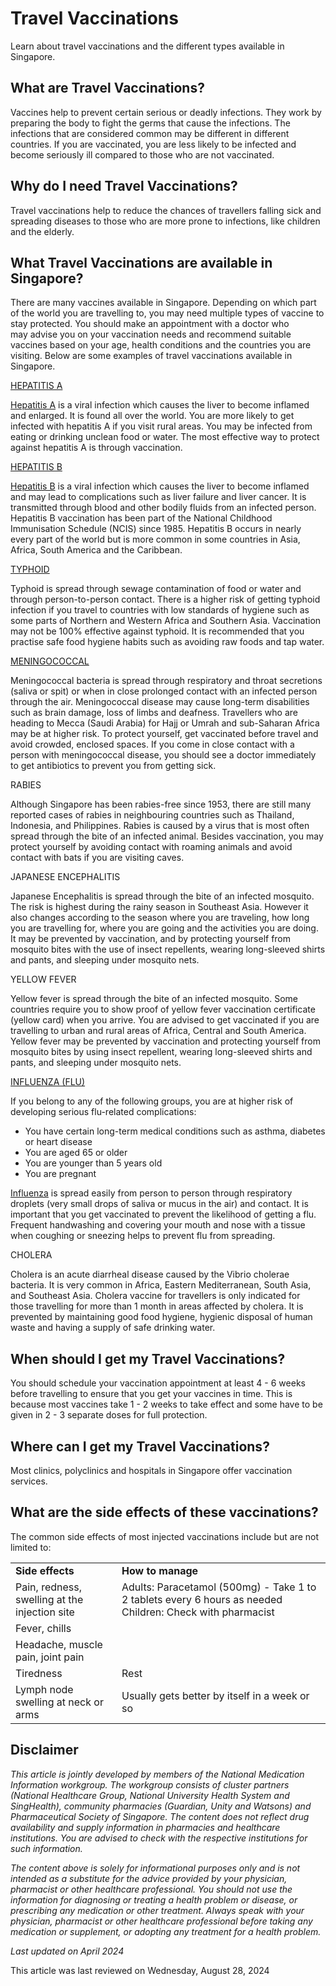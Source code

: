 # Travel Vaccinations

Learn about travel vaccinations and the different types available in Singapore.

What are Travel Vaccinations?
-----------------------------

Vaccines help to prevent certain serious or deadly infections. They work by preparing the body to fight the germs that cause the infections. The infections that are considered common may be different in different countries. If you are vaccinated, you are less likely to be infected and become seriously ill compared to those who are not vaccinated.

Why do I need Travel Vaccinations?
----------------------------------

Travel vaccinations help to reduce the chances of travellers falling sick and spreading diseases to those who are more prone to infections, like children and the elderly.

What Travel Vaccinations are available in Singapore?
----------------------------------------------------

There are many vaccines available in Singapore. Depending on which part of the world you are travelling to, you may need multiple types of vaccine to stay protected. You should make an appointment with a doctor who may advise you on your vaccination needs and recommend suitable vaccines based on your age, health conditions and the countries you are visiting. Below are some examples of travel vaccinations available in Singapore.

[HEPATITIS A](https://www.healthhub.sg/a-z/medications/hepatitis-a-vaccine)

[Hepatitis A](https://www.healthhub.sg/a-z/diseases-and-conditions/hepatitisa) is a viral infection which causes the liver to become inflamed and enlarged. It is found all over the world. You are more likely to get infected with hepatitis A if you visit rural areas. You may be infected from eating or drinking unclean food or water. The most effective way to protect against hepatitis A is through vaccination.

[HEPATITIS B](https://www.healthhub.sg/a-z/medications/hepatitis-b-vaccine)

[Hepatitis B](https://www.healthhub.sg/a-z/diseases-and-conditions/hepatitisb) is a viral infection which causes the liver to become inflamed and may lead to complications such as liver failure and liver cancer. It is transmitted through blood and other bodily fluids from an infected person. Hepatitis B vaccination has been part of the National Childhood Immunisation Schedule (NCIS) since 1985. Hepatitis B occurs in nearly every part of the world but is more common in some countries in Asia, Africa, South America and the Caribbean.

[TYPHOID](https://www.healthhub.sg/a-z/medications/typhoid-vaccine)

Typhoid is spread through sewage contamination of food or water and through person-to-person contact. There is a higher risk of getting typhoid infection if you travel to countries with low standards of hygiene such as some parts of Northern and Western Africa and Southern Asia. Vaccination may not be 100% effective against typhoid. It is recommended that you practise safe food hygiene habits such as avoiding raw foods and tap water.

[MENINGOCOCCAL](https://www.healthhub.sg/a-z/medications/meningococcal%20vaccine)

Meningococcal bacteria is spread through respiratory and throat secretions (saliva or spit) or when in close prolonged contact with an infected person through the air. Meningococcal disease may cause long-term disabilities such as brain damage, loss of limbs and deafness. Travellers who are heading to Mecca (Saudi Arabia) for Hajj or Umrah and sub-Saharan Africa may be at higher risk. To protect yourself, get vaccinated before travel and avoid crowded, enclosed spaces. If you come in close contact with a person with meningococcal disease, you should see a doctor immediately to get antibiotics to prevent you from getting sick.

RABIES

Although Singapore has been rabies-free since 1953, there are still many reported cases of rabies in neighbouring countries such as Thailand, Indonesia, and Philippines. Rabies is caused by a virus that is most often spread through the bite of an infected animal. Besides vaccination, you may protect yourself by avoiding contact with roaming animals and avoid contact with bats if you are visiting caves.

JAPANESE ENCEPHALITIS

Japanese Encephalitis is spread through the bite of an infected mosquito. The risk is highest during the rainy season in Southeast Asia. However it also changes according to the season where you are traveling, how long you are travelling for, where you are going and the activities you are doing. It may be prevented by vaccination, and by protecting yourself from mosquito bites with the use of insect repellents, wearing long-sleeved shirts and pants, and sleeping under mosquito nets.

YELLOW FEVER

Yellow fever is spread through the bite of an infected mosquito. Some countries require you to show proof of yellow fever vaccination certificate (yellow card) when you arrive. You are advised to get vaccinated if you are travelling to urban and rural areas of Africa, Central and South America. Yellow fever may be prevented by vaccination and protecting yourself from mosquito bites by using insect repellent, wearing long-sleeved shirts and pants, and sleeping under mosquito nets.

[INFLUENZA (FLU)](https://www.healthhub.sg/a-z/medications/influenza-vaccine)

If you belong to any of the following groups, you are at higher risk of developing serious flu-related complications:

* You have certain long-term medical conditions such as asthma, diabetes or heart disease
* You are aged 65 or older
* You are younger than 5 years old
* You are pregnant

[Influenza](https://www.healthhub.sg/a-z/diseases-and-conditions/topics_influenza) is spread easily from person to person through respiratory droplets (very small drops of saliva or mucus in the air) and contact. It is important that you get vaccinated to prevent the likelihood of getting a flu. Frequent handwashing and covering your mouth and nose with a tissue when coughing or sneezing helps to prevent flu from spreading.

CHOLERA

Cholera is an acute diarrheal disease caused by the Vibrio cholerae bacteria. It is very common in Africa, Eastern Mediterranean, South Asia, and Southeast Asia. Cholera vaccine for travellers is only indicated for those travelling for more than 1 month in areas affected by cholera. It is prevented by maintaining good food hygiene, hygienic disposal of human waste and having a supply of safe drinking water.

When should I get my Travel Vaccinations?
-----------------------------------------

You should schedule your vaccination appointment at least 4 - 6 weeks before travelling to ensure that you get your vaccines in time. This is because most vaccines take 1 - 2 weeks to take effect and some have to be given in 2 - 3 separate doses for full protection.

Where can I get my Travel Vaccinations?
---------------------------------------

Most clinics, polyclinics and hospitals in Singapore offer vaccination services.

What are the side effects of these vaccinations?
------------------------------------------------

The common side effects of most injected vaccinations include but are not limited to:

|  |  |
| --- | --- |
| **Side effects** | **How to manage** |
| Pain, redness, swelling at the injection site | Adults: Paracetamol (500mg) - Take 1 to 2 tablets every 6 hours as needed  Children: Check with pharmacist |
| Fever, chills |
| Headache, muscle pain, joint pain |
| Tiredness | Rest |
| Lymph node swelling at neck or arms | Usually gets better by itself in a week or so |

Disclaimer
----------

*This article is jointly developed by members of the National Medication Information workgroup. The workgroup consists of cluster partners (National Healthcare Group, National University Health System and SingHealth), community pharmacies (Guardian, Unity and Watsons) and Pharmaceutical Society of Singapore. The content does not reflect drug availability and supply information in pharmacies and healthcare institutions. You are advised to check with the respective institutions for such information.*

*The content above is solely for informational purposes only and is not intended as a substitute for the advice provided by your physician, pharmacist or other healthcare professional. You should not use the information for diagnosing or treating a health problem or disease, or prescribing any medication or other treatment. Always speak with your physician, pharmacist or other healthcare professional before taking any medication or supplement, or adopting any treatment for a health problem.*

*Last updated on April 2024*

This article was last reviewed on
Wednesday, August 28, 2024
